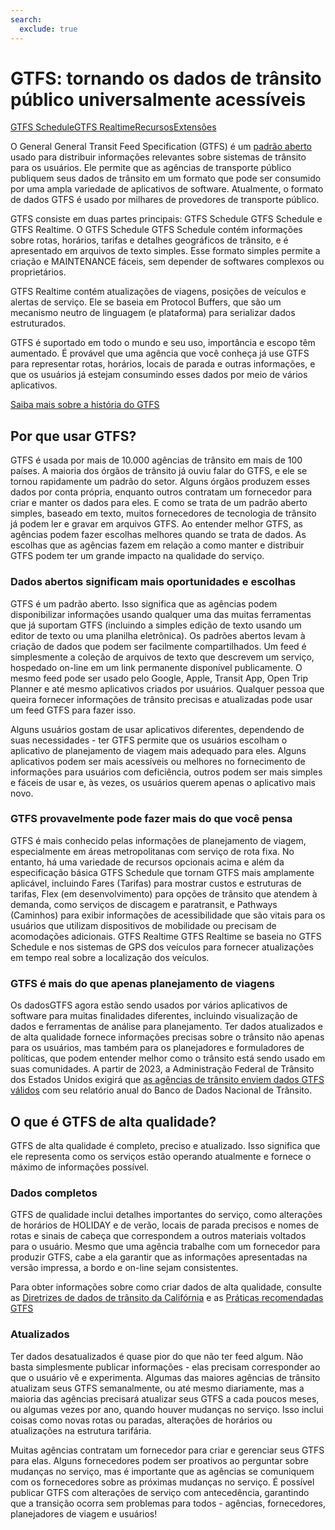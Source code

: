 ```yaml
---
search:
  exclude: true
---
```


# GTFS: tornando os dados de trânsito público universalmente acessíveis

<div class="landing-page">
    <a class="button" href="schedule">GTFS Schedule</a><a class="button" href="realtime">GTFS Realtime</a><a class="button" href="resources">Recursos</a><a class="button" href="extensions">Extensões</a>
</div>

O General General Transit Feed Specification (GTFS) é um [padrão aberto](https://www.interoperablemobility.org/definitions/#open_standard) usado para distribuir informações relevantes sobre sistemas de trânsito para os usuários. Ele permite que as agências de transporte público publiquem seus dados de trânsito em um formato que pode ser consumido por uma ampla variedade de aplicativos de software. Atualmente, o formato de dados GTFS é usado por milhares de provedores de transporte público.

GTFS consiste em duas partes principais: GTFS Schedule GTFS Schedule e GTFS Realtime. O GTFS Schedule GTFS Schedule contém informações sobre rotas, horários, tarifas e detalhes geográficos de trânsito, e é apresentado em arquivos de texto simples. Esse formato simples permite a criação e MAINTENANCE fáceis, sem depender de softwares complexos ou proprietários.

GTFS Realtime contém atualizações de viagens, posições de veículos e alertas de serviço. Ele se baseia em Protocol Buffers, que são um mecanismo neutro de linguagem (e plataforma) para serializar dados estruturados.

GTFS é suportado em todo o mundo e seu uso, importância e escopo têm aumentado. É provável que uma agência que você conheça já use GTFS para representar rotas, horários, locais de parada e outras informações, e que os usuários já estejam consumindo esses dados por meio de vários aplicativos.

[Saiba mais sobre a história do GTFS](background.md)

## Por que usar GTFS?

GTFS é usada por mais de 10.000 agências de trânsito em mais de 100 países. A maioria dos órgãos de trânsito já ouviu falar do GTFS, e ele se tornou rapidamente um padrão do setor. Alguns órgãos produzem esses dados por conta própria, enquanto outros contratam um fornecedor para criar e manter os dados para eles. E como se trata de um padrão aberto simples, baseado em texto, muitos fornecedores de tecnologia de trânsito já podem ler e gravar em arquivos GTFS. Ao entender melhor GTFS, as agências podem fazer escolhas melhores quando se trata de dados. As escolhas que as agências fazem em relação a como manter e distribuir GTFS podem ter um grande impacto na qualidade do serviço.

### Dados abertos significam mais oportunidades e escolhas

GTFS é um padrão aberto. Isso significa que as agências podem disponibilizar informações usando qualquer uma das muitas ferramentas que já suportam GTFS (incluindo a simples edição de texto usando um editor de texto ou uma planilha eletrônica). Os padrões abertos levam à criação de dados que podem ser facilmente compartilhados. Um feed é simplesmente a coleção de arquivos de texto que descrevem um serviço, hospedado on-line em um link permanente disponível publicamente. O mesmo feed pode ser usado pelo Google, Apple, Transit App, Open Trip Planner e até mesmo aplicativos criados por usuários. Qualquer pessoa que queira fornecer informações de trânsito precisas e atualizadas pode usar um feed GTFS para fazer isso.

Alguns usuários gostam de usar aplicativos diferentes, dependendo de suas necessidades - ter GTFS permite que os usuários escolham o aplicativo de planejamento de viagem mais adequado para eles. Alguns aplicativos podem ser mais acessíveis ou melhores no fornecimento de informações para usuários com deficiência, outros podem ser mais simples e fáceis de usar e, às vezes, os usuários querem apenas o aplicativo mais novo.

### GTFS provavelmente pode fazer mais do que você pensa

GTFS é mais conhecido pelas informações de planejamento de viagem, especialmente em áreas metropolitanas com serviço de rota fixa. No entanto, há uma variedade de recursos opcionais acima e além da especificação básica GTFS Schedule que tornam GTFS mais amplamente aplicável, incluindo Fares (Tarifas) para mostrar custos e estruturas de tarifas, Flex (em desenvolvimento) para opções de trânsito que atendem à demanda, como serviços de discagem e paratransit, e Pathways (Caminhos) para exibir informações de acessibilidade que são vitais para os usuários que utilizam dispositivos de mobilidade ou precisam de acomodações adicionais. GTFS Realtime GTFS Realtime se baseia no GTFS Schedule e nos sistemas de GPS dos veículos para fornecer atualizações em tempo real sobre a localização dos veículos.

### GTFS é mais do que apenas planejamento de viagens

Os dadosGTFS agora estão sendo usados por vários aplicativos de software para muitas finalidades diferentes, incluindo visualização de dados e ferramentas de análise para planejamento. Ter dados atualizados e de alta qualidade fornece informações precisas sobre o trânsito não apenas para os usuários, mas também para os planejadores e formuladores de políticas, que podem entender melhor como o trânsito está sendo usado em suas comunidades. A partir de 2023, a Administração Federal de Trânsito dos Estados Unidos exigirá que [as agências de trânsito enviem dados GTFS válidos](https://www.federalregister.gov/documents/2023/03/03/2023-04379/national-transit-database-reporting-changes-and-clarifications) com seu relatório anual do Banco de Dados Nacional de Trânsito.

## O que é GTFS de alta qualidade?

GTFS de alta qualidade é completo, preciso e atualizado. Isso significa que ele representa como os serviços estão operando atualmente e fornece o máximo de informações possível.

### Dados completos

GTFS de qualidade inclui detalhes importantes do serviço, como alterações de horários de HOLIDAY e de verão, locais de parada precisos e nomes de rotas e sinais de cabeça que correspondem a outros materiais voltados para o usuário. Mesmo que uma agência trabalhe com um fornecedor para produzir GTFS, cabe a ela garantir que as informações apresentadas na versão impressa, a bordo e on-line sejam consistentes.

Para obter informações sobre como criar dados de alta qualidade, consulte as [Diretrizes de dados de trânsito da Califórnia](https://dot.ca.gov/cal-itp/california-transit-data-guidelines) e as [Práticas recomendadas GTFS](schedule/best-practices)

### Atualizados

Ter dados desatualizados é quase pior do que não ter feed algum. Não basta simplesmente publicar informações - elas precisam corresponder ao que o usuário vê e experimenta. Algumas das maiores agências de trânsito atualizam seus GTFS semanalmente, ou até mesmo diariamente, mas a maioria das agências precisará atualizar seus GTFS a cada poucos meses, ou algumas vezes por ano, quando houver mudanças no serviço. Isso inclui coisas como novas rotas ou paradas, alterações de horários ou atualizações na estrutura tarifária.

Muitas agências contratam um fornecedor para criar e gerenciar seus GTFS para elas. Alguns fornecedores podem ser proativos ao perguntar sobre mudanças no serviço, mas é importante que as agências se comuniquem com os fornecedores sobre as próximas mudanças no serviço. É possível publicar GTFS com alterações de serviço com antecedência, garantindo que a transição ocorra sem problemas para todos - agências, fornecedores, planejadores de viagem e usuários!


